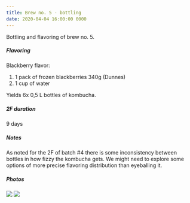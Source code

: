 ```yaml
---
title: Brew no. 5 - bottling
date: 2020-04-04 16:00:00 0000
---
```


Bottling and flavoring of brew no. 5.

##### Flavoring

Blackberry flavor:
1. 1 pack of frozen blackberries 340g (Dunnes)
2. 1 cup of water

Yields 6x 0,5 L bottles of kombucha.

##### 2F duration

9 days

##### Notes

As noted for the 2F of batch #4 there is some inconsistency between bottles
in how fizzy the kombucha gets. We might need to explore some options of more
precise flavoring distribution than eyeballing it. 

##### Photos 

<img data-src="https://github.com/JakubStas/coldone.github.io/raw/master/assets/images/2020-04-04/01.jpeg" class="lazyload" src="https://github.com/JakubStas/coldone.github.io/raw/master/assets/images/placeholder-image.png">

<img data-src="https://github.com/JakubStas/coldone.github.io/raw/master/assets/images/2020-04-04/02.jpeg" class="lazyload" src="https://github.com/JakubStas/coldone.github.io/raw/master/assets/images/placeholder-image.png">